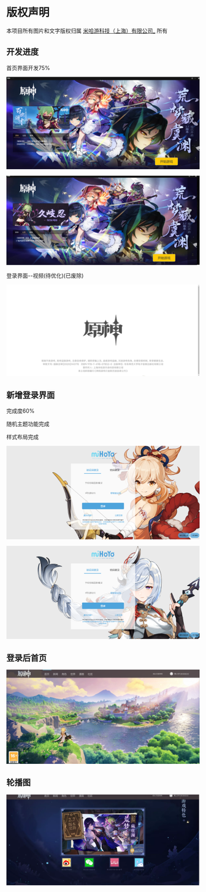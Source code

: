 # 版权声明

本项目所有图片和文字版权归属 [米哈游科技（上海）有限公司_](https://baike.baidu.com/item/米哈游科技（上海）有限公司/20526858) 所有

## 开发进度

首页界面开发75%

![image-20220620151407422](README.assets/image-20220620151407422.png)

![image-20220620151425256](README.assets/image-20220620151425256.png)

登录界面--视频(待优化)(已废除)

![image-20220620151520710](README.assets/image-20220620151520710.png)

## 新增登录界面

完成度60%

随机主题功能完成

样式布局完成

![image-20220621001954531](README.assets/image-20220621001954531.png)

![image-20220621002006720](README.assets/image-20220621002006720.png)

## 登录后首页

![首页](README.assets/%E9%A6%96%E9%A1%B5.png)

## 轮播图

![轮播图](README.assets/%E8%BD%AE%E6%92%AD%E5%9B%BE.png)